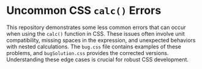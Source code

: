 # Uncommon CSS `calc()` Errors

This repository demonstrates some less common errors that can occur when using the `calc()` function in CSS.  These issues often involve unit compatibility, missing spaces in the expression, and unexpected behaviors with nested calculations.  The `bug.css` file contains examples of these problems, and `bugSolution.css` provides the corrected versions.  Understanding these edge cases is crucial for robust CSS development. 